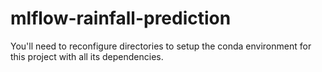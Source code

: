# mlflow-rainfall-prediction

You'll need to reconfigure directories to setup the conda environment for this project with all its dependencies.
